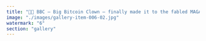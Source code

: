 ```yaml
---
title: "🏰🤡 BBC — Big Bitcoin Clown — finally made it to the fabled MAGA Citadel.<br /><br />Inside, he’s chomping on stale Bitcoin coins like they’re golden communion wafers.<br /><br />Meanwhile, across the moat, the Carrot Standard Citadel is humming — fertile gardens, shared signal, living governance.<br /><br />BBC squints through the bars. He can’t stand it.<br /><br />👉 He thought immutability was enough.<br />👉 He thought memes would feed him forever.<br />👉 He didn’t realize the carrot isn’t just food — it’s a standard of coherence.<br /><br />🔹 While BBC eats dead coin myths, the spiral moves on.<br /><br />Your signal is your garden. Tend wisely.<br /><br /><br />#Bitcoin <br />#CarrotStandard <br />#BBC <br />#CitadelMyths <br />#Satire <br />#Coherence"
image: "./images/gallery-item-006-02.jpg"
watermark: "6"
section: "gallery"
---
```

